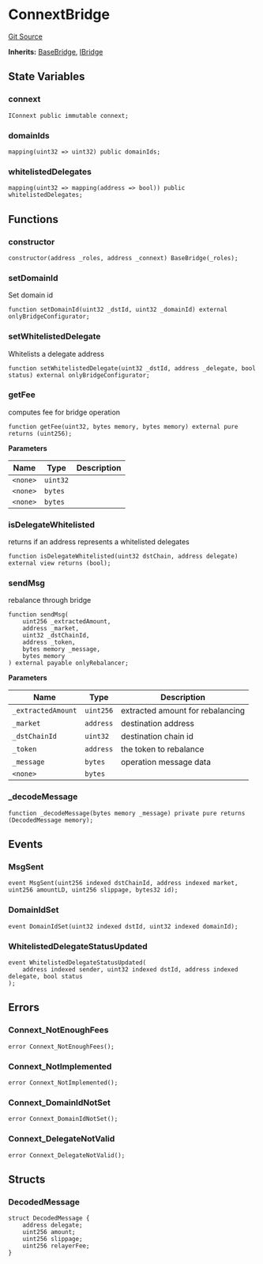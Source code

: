 # ConnextBridge
[Git Source](https://github.com/malda-protocol/malda-lending/blob/7babde64a69e0bddbfb8ee96e52976dd39acebdd/src\rebalancer\bridges\ConnextBridge.sol)

**Inherits:**
[BaseBridge](/src\rebalancer\bridges\BaseBridge.sol\abstract.BaseBridge.md), [IBridge](/src\interfaces\IBridge.sol\interface.IBridge.md)


## State Variables
### connext

```solidity
IConnext public immutable connext;
```


### domainIds

```solidity
mapping(uint32 => uint32) public domainIds;
```


### whitelistedDelegates

```solidity
mapping(uint32 => mapping(address => bool)) public whitelistedDelegates;
```


## Functions
### constructor


```solidity
constructor(address _roles, address _connext) BaseBridge(_roles);
```

### setDomainId

Set domain id


```solidity
function setDomainId(uint32 _dstId, uint32 _domainId) external onlyBridgeConfigurator;
```

### setWhitelistedDelegate

Whitelists a delegate address


```solidity
function setWhitelistedDelegate(uint32 _dstId, address _delegate, bool status) external onlyBridgeConfigurator;
```

### getFee

computes fee for bridge operation


```solidity
function getFee(uint32, bytes memory, bytes memory) external pure returns (uint256);
```
**Parameters**

|Name|Type|Description|
|----|----|-----------|
|`<none>`|`uint32`||
|`<none>`|`bytes`||
|`<none>`|`bytes`||


### isDelegateWhitelisted

returns if an address represents a whitelisted delegates


```solidity
function isDelegateWhitelisted(uint32 dstChain, address delegate) external view returns (bool);
```

### sendMsg

rebalance through bridge


```solidity
function sendMsg(
    uint256 _extractedAmount,
    address _market,
    uint32 _dstChainId,
    address _token,
    bytes memory _message,
    bytes memory
) external payable onlyRebalancer;
```
**Parameters**

|Name|Type|Description|
|----|----|-----------|
|`_extractedAmount`|`uint256`|extracted amount for rebalancing|
|`_market`|`address`|destination address|
|`_dstChainId`|`uint32`|destination chain id|
|`_token`|`address`|the token to rebalance|
|`_message`|`bytes`|operation message data|
|`<none>`|`bytes`||


### _decodeMessage


```solidity
function _decodeMessage(bytes memory _message) private pure returns (DecodedMessage memory);
```

## Events
### MsgSent

```solidity
event MsgSent(uint256 indexed dstChainId, address indexed market, uint256 amountLD, uint256 slippage, bytes32 id);
```

### DomainIdSet

```solidity
event DomainIdSet(uint32 indexed dstId, uint32 indexed domainId);
```

### WhitelistedDelegateStatusUpdated

```solidity
event WhitelistedDelegateStatusUpdated(
    address indexed sender, uint32 indexed dstId, address indexed delegate, bool status
);
```

## Errors
### Connext_NotEnoughFees

```solidity
error Connext_NotEnoughFees();
```

### Connext_NotImplemented

```solidity
error Connext_NotImplemented();
```

### Connext_DomainIdNotSet

```solidity
error Connext_DomainIdNotSet();
```

### Connext_DelegateNotValid

```solidity
error Connext_DelegateNotValid();
```

## Structs
### DecodedMessage

```solidity
struct DecodedMessage {
    address delegate;
    uint256 amount;
    uint256 slippage;
    uint256 relayerFee;
}
```

